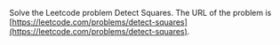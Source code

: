 Solve the Leetcode problem Detect Squares.
The URL of the problem is [https://leetcode.com/problems/detect-squares](https://leetcode.com/problems/detect-squares).
